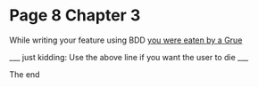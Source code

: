 # Page 8 Chapter 3

While writing your feature using BDD [you were eaten by a Grue](https://en.wikipedia.org/wiki/Grue_(monster))

___ just kidding: Use the above line if you want the user to die ___

The end


